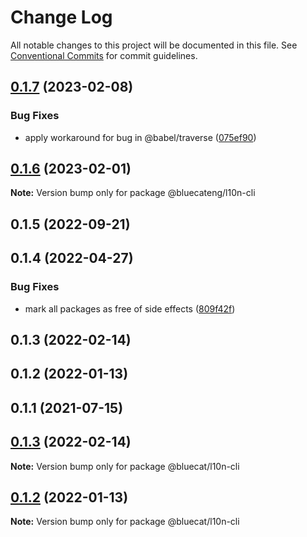 # Change Log

All notable changes to this project will be documented in this file.
See [Conventional Commits](https://conventionalcommits.org) for commit guidelines.

## [0.1.7](https://github.com/bluecatengineering/l10n-packages/compare/@bluecateng/l10n-cli@0.1.6...@bluecateng/l10n-cli@0.1.7) (2023-02-08)

### Bug Fixes

- apply workaround for bug in @babel/traverse ([075ef90](https://github.com/bluecatengineering/l10n-packages/commit/075ef9061b0e31002f62ad072b0f3d591d76359b))

## [0.1.6](https://github.com/bluecatengineering/l10n-packages/compare/@bluecateng/l10n-cli@0.1.5...@bluecateng/l10n-cli@0.1.6) (2023-02-01)

**Note:** Version bump only for package @bluecateng/l10n-cli

## 0.1.5 (2022-09-21)

## 0.1.4 (2022-04-27)

### Bug Fixes

- mark all packages as free of side effects ([809f42f](https://gitlab.bluecatlabs.net/bluecat-uiux/l10n-packages/commit/809f42f77e2ce31287cd78f599f2e67154b50a84))

## 0.1.3 (2022-02-14)

## 0.1.2 (2022-01-13)

## 0.1.1 (2021-07-15)

## [0.1.3](https://gitlab.bluecatlabs.net/bluecat-uiux/l10n-packages/compare/v0.1.2...v0.1.3) (2022-02-14)

**Note:** Version bump only for package @bluecat/l10n-cli

## [0.1.2](https://gitlab.bluecatlabs.net/bluecat-uiux/l10n-packages/compare/v0.1.1...v0.1.2) (2022-01-13)

**Note:** Version bump only for package @bluecat/l10n-cli
